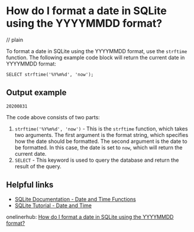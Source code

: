 # How do I format a date in SQLite using the YYYYMMDD format?
// plain

To format a date in SQLite using the YYYYMMDD format, use the `strftime` function. The following example code block will return the current date in YYYYMMDD format:

```
SELECT strftime('%Y%m%d', 'now');
```

## Output example

```
20200831
```

The code above consists of two parts:
1. `strftime('%Y%m%d', 'now')` - This is the `strftime` function, which takes two arguments. The first argument is the format string, which specifies how the date should be formatted. The second argument is the date to be formatted. In this case, the date is set to `now`, which will return the current date.
2. `SELECT` - This keyword is used to query the database and return the result of the query.

## Helpful links
- [SQLite Documentation - Date and Time Functions](https://sqlite.org/lang_datefunc.html)
- [SQLite Tutorial - Date and Time](http://www.sqlitetutorial.net/sqlite-date/)

onelinerhub: [How do I format a date in SQLite using the YYYYMMDD format?](https://onelinerhub.com/sqlite/how-do-i-format-a-date-in-sqlite-using-the-yyyymmdd-format)